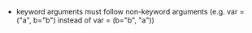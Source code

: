 - keyword arguments must follow non-keyword arguments (e.g. var = ("a", b="b") instead of var = (b="b", "a"))